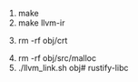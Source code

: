 1. make
2. make llvm-ir
<!-- remove architecture support -->
3. rm -rf obj/crt
<!-- remove malloc; realloc; free -->
4. rm -rf obj/src/malloc
5. ./llvm_link.sh obj# rustify-libc
